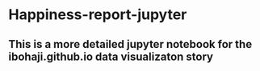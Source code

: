 # Happiness-report-jupyter

## This is a more detailed jupyter notebook for the ibohaji.github.io data visualizaton story
